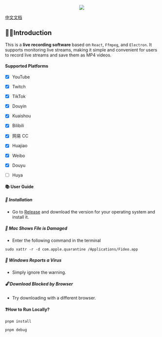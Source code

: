 <div align=center>
<img  src="https://raw.githubusercontent.com/chenfan0/fideo-live-record/main/src/renderer/src/assets/images/light/logo.png" />
</div>

[中文文档](https://github.com/chenfan0/fideo-live-record/blob/main/README-CN.md)




## ✋🏻Introduction
This is a **live recording software** based on `React`, `Ffmpeg`, and `Electron`. It supports monitoring live streams, making it simple and convenient for users to record live streams and save them as MP4 videos.

#### Supported Platforms
- [x] YouTube
- [x] Twitch
- [x] TikTok
- [x] Douyin
- [x] Kuaishou
- [x] Bilibili
- [x] 网易 CC
- [x] Huajiao
- [x] Weibo
- [x] Douyu
- [ ] Huya


#### 📚 User Guide
##### 🔧 Installation
- Go to [Release](https://github.com/chenfan0/fideo-live-record/releases) and download the version for your operating system and install it.
##### 🔨 Mac Shows File is Damaged
- Enter the following command in the terminal
```shell
sudo xattr -r -d com.apple.quarantine /Applications/Fideo.app
```
##### 💉 Windows Reports a Virus
- Simply ignore the warning.

##### 🔓 Download Blocked by Browser
- Try downloading with a different browser.

#### ❓How to Run Locally?
```shell
pnpm install
```
```shell
pnpm debug
```
